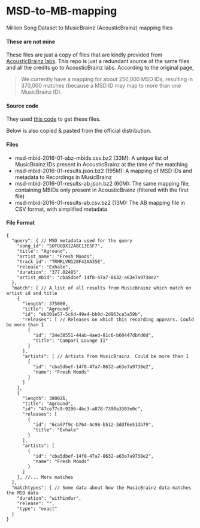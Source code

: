 # MSD-to-MB-mapping
Million Song Dataset to MusicBrainz (AcousticBrainz) mapping files

#### These are not mine
These files are just a copy of files that are kindly provided from [AcousticBrainz labs](http://labs.acousticbrainz.org/million-song-dataset-mapping/). This repo is just a redundant source of the same files and all the credits go to AcousticBrainz labs. 
According to the original page,
> We currently have a mapping for about 250,000 MSD IDs, resulting in 370,000 matches (because a MSD ID may map to more than one MusicBrainz ID).

#### Source code
They used [this code](https://github.com/MTG/acousticbrainz-labs/tree/master/msdtombid) to get these files. 

Below is also copied & pasted from the official distribution.

#### Files

* msd-mbid-2016-01-abz-mbids.csv.bz2 (33M): A unique list of MusicBrainz IDs present in AcousticBrainz at the time of the matching
* msd-mbid-2016-01-results.json.bz2 (195M): A mapping of MSD IDs and metadata to Recordings in MusicBrainz
* msd-mbid-2016-01-results-ab.json.bz2 (60M): The same mapping file, containing MBIDs only present in AcousticBrainz (filtered with the first file)
* msd-mbid-2016-01-results-ab.csv.bz2 (13M): The AB mapping file in CSV format, with simplified metadata

#### File Format

```
{
  "query": { // MSD metadata used for the query
    "song_id": "SOTUGDX12A8C13E5F7",
    "title": "Aground",
    "artist_name": "Fresh Moods",
    "track_id": "TRMRLVN128F42AA35E",
    "release": "Exhale",
    "duration": "377.02485",
    "artist_mbid": "cba5dbef-14f8-47a7-8632-a63e7a9738e2"
  },
  "match": [ // A list of all results from MusicBrainz which match on artist id and title
    {
      "length": 375000,
      "title": "Aground",
      "id": "eb301e57-5c6d-49a4-bb0d-2d963ca5a59b",
      "releases": [ // Releases on which this recording appears. Could be more than 1
        {
          "id": "24e38551-44ab-4aed-81c6-b60447dbfd0d",
          "title": "Campari Lounge II"
        }
      ],
      "artists": [ // Artists from MusicBrainz. Could be more than 1
        {
          "id": "cba5dbef-14f8-47a7-8632-a63e7a9738e2",
          "name": "Fresh Moods"
        }
      ]
    },
    {
      "length": 380026,
      "title": "Aground",
      "id": "47ce77c9-9296-4bc3-a878-7390a3303e0c",
      "releases": [
        {
          "id": "6ca97f9c-b764-4c98-b512-3ddf6e51db79",
          "title": "Exhale"
        }
      ],
      "artists": [
        {
          "id": "cba5dbef-14f8-47a7-8632-a63e7a9738e2",
          "name": "Fresh Moods"
        }
      ]
    }, //... More matches
  ],
  "matchtypes": { // Some data about how the MusicBrainz data matches the MSD data
    "duration": "withindur",
    "release": "",
    "type": "exact"
  }
}
```
